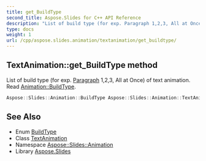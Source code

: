 ```yaml
---
title: get_BuildType
second_title: Aspose.Slides for C++ API Reference
description: "List of build type (for exp. Paragraph 1,2,3, All at Once) of text animation. Read Animation::BuildType."
type: docs
weight: 1
url: /cpp/aspose.slides.animation/textanimation/get_buildtype/
---
```

## TextAnimation::get_BuildType method


List of build type (for exp. [Paragraph](../../../aspose.slides/paragraph/) 1,2,3, All at Once) of text animation. Read [Animation::BuildType](../../buildtype/).

```cpp
Aspose::Slides::Animation::BuildType Aspose::Slides::Animation::TextAnimation::get_BuildType() override
```

## See Also

* Enum [BuildType](../../buildtype/)
* Class [TextAnimation](../)
* Namespace [Aspose::Slides::Animation](../../)
* Library [Aspose.Slides](../../../)

